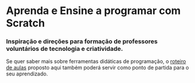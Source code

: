 # Aprenda e Ensine a programar com Scratch

### Inspiração e direções para formação de professores voluntários de tecnologia e criatividade.

Se quer saber mais sobre ferramentas didáticas de programação, o [roteiro de aulas](https://nocedan.github.io/terton/) proposto aqui também poderá servir como ponto de partida para o seu aprendizado.
